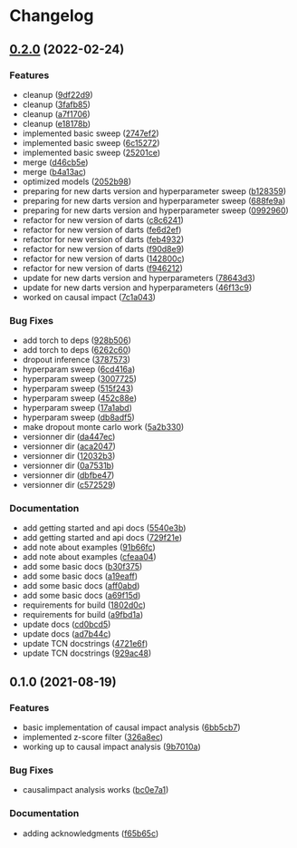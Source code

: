 # Changelog

## [0.2.0](https://www.github.com/kjappelbaum/pyprocessta/compare/v0.1.0...v0.2.0) (2022-02-24)


### Features

* cleanup ([9df22d9](https://www.github.com/kjappelbaum/pyprocessta/commit/9df22d91ad94e471b1f5ab4bd2d7c9457898b672))
* cleanup ([3fafb85](https://www.github.com/kjappelbaum/pyprocessta/commit/3fafb85a926ec09b89589ff4b6b39261447a3801))
* cleanup ([a7f1706](https://www.github.com/kjappelbaum/pyprocessta/commit/a7f170631f1e7f29a17961270c6b8769bcb56ece))
* cleanup ([e18178b](https://www.github.com/kjappelbaum/pyprocessta/commit/e18178b04cb65e7487aa66e2b4ae2b0e209e0af1))
* implemented basic sweep ([2747ef2](https://www.github.com/kjappelbaum/pyprocessta/commit/2747ef24b58659b6a8e0ad8916d188f0a3d5e7bd))
* implemented basic sweep ([6c15272](https://www.github.com/kjappelbaum/pyprocessta/commit/6c15272d43b0b97e78a202440a171e60b5d69d34))
* implemented basic sweep ([25201ce](https://www.github.com/kjappelbaum/pyprocessta/commit/25201ce7f2cccb48bbd150ee7c189735e46c5c2c))
* merge ([d46cb5e](https://www.github.com/kjappelbaum/pyprocessta/commit/d46cb5e94c4b73fea75a3222ec757e93f3766af6))
* merge ([b4a13ac](https://www.github.com/kjappelbaum/pyprocessta/commit/b4a13ac93e74dc4e8fd8e81b57e3fd843579777e))
* optimized models ([2052b98](https://www.github.com/kjappelbaum/pyprocessta/commit/2052b985183eee3ff306ca0feba1c2b174b48877))
* preparing for new darts version and hyperparameter sweep ([b128359](https://www.github.com/kjappelbaum/pyprocessta/commit/b12835915d8fabbb98aa148b50c2c7aa4baa0d7f))
* preparing for new darts version and hyperparameter sweep ([688fe9a](https://www.github.com/kjappelbaum/pyprocessta/commit/688fe9a6248934d530c0646b41e601978e054a0b))
* preparing for new darts version and hyperparameter sweep ([0992960](https://www.github.com/kjappelbaum/pyprocessta/commit/099296035649c714cbb64e89646444e6c8547b72))
* refactor for new version of darts ([c8c6241](https://www.github.com/kjappelbaum/pyprocessta/commit/c8c62419d7b821de214fb6c2dced8ade7be7a28b))
* refactor for new version of darts ([fe6d2ef](https://www.github.com/kjappelbaum/pyprocessta/commit/fe6d2efaa930fa0aa2fe50705c0f23ce605bb262))
* refactor for new version of darts ([feb4932](https://www.github.com/kjappelbaum/pyprocessta/commit/feb493299529cb328cf11003517dab942ac9b88d))
* refactor for new version of darts ([f90d8e9](https://www.github.com/kjappelbaum/pyprocessta/commit/f90d8e94de8d7effe37a45cb0067481f8b806ccd))
* refactor for new version of darts ([142800c](https://www.github.com/kjappelbaum/pyprocessta/commit/142800c3b05c6b69622efb57a8f78191aaa0ce66))
* refactor for new version of darts ([f946212](https://www.github.com/kjappelbaum/pyprocessta/commit/f946212645f1ddd488190edcd3227ba196139abf))
* update for new darts version and hyperparameters ([78643d3](https://www.github.com/kjappelbaum/pyprocessta/commit/78643d37c3b86e69fcc561491bf4e50d06898e8e))
* update for new darts version and hyperparameters ([46f13c9](https://www.github.com/kjappelbaum/pyprocessta/commit/46f13c9569e20112081fc1c98988ee8eccbd5f18))
* worked on causal impact ([7c1a043](https://www.github.com/kjappelbaum/pyprocessta/commit/7c1a043cd0cf39b790ad13feda55e8867efca0a4))


### Bug Fixes

* add torch to deps ([928b506](https://www.github.com/kjappelbaum/pyprocessta/commit/928b506135d458caffc9f4bf3d58e49a26503bf1))
* add torch to deps ([6262c60](https://www.github.com/kjappelbaum/pyprocessta/commit/6262c604abe53582deaeac0bfe54aa23c8dfef85))
* dropout inference ([3787573](https://www.github.com/kjappelbaum/pyprocessta/commit/37875732b46f422eb441c05e05a0f1b143ac4fb4))
* hyperparam sweep ([6cd416a](https://www.github.com/kjappelbaum/pyprocessta/commit/6cd416ab9e2e3d37c41280ea89f46fc3ff54f427))
* hyperparam sweep ([3007725](https://www.github.com/kjappelbaum/pyprocessta/commit/300772578dbc8dd5f442986d599d1fdb418fb97f))
* hyperparam sweep ([515f243](https://www.github.com/kjappelbaum/pyprocessta/commit/515f2438c46d177c0e29e8fb7ba3d365b9807976))
* hyperparam sweep ([452c88e](https://www.github.com/kjappelbaum/pyprocessta/commit/452c88e43f113a76640c26e7f4a20f092a4dfa5a))
* hyperparam sweep ([17a1abd](https://www.github.com/kjappelbaum/pyprocessta/commit/17a1abd18698bf7862cbb425e707076fafea89c8))
* hyperparam sweep ([db8adf5](https://www.github.com/kjappelbaum/pyprocessta/commit/db8adf53dbca59a42c0619c7301c05459dc12aa0))
* make dropout monte carlo work ([5a2b330](https://www.github.com/kjappelbaum/pyprocessta/commit/5a2b330f2a2c8f562cba65c716569e32d0ba30fc))
* versionner dir ([da447ec](https://www.github.com/kjappelbaum/pyprocessta/commit/da447ec3ac5d9d83a028be8b660ebdd5f62ab9f8))
* versionner dir ([aca2047](https://www.github.com/kjappelbaum/pyprocessta/commit/aca20473f0a0ce382e10fbea85712e47b2cf16c0))
* versionner dir ([12032b3](https://www.github.com/kjappelbaum/pyprocessta/commit/12032b356cdbeb4a35844327ffcb1d3337133a03))
* versionner dir ([0a7531b](https://www.github.com/kjappelbaum/pyprocessta/commit/0a7531bca4e1f05c9323be00abebd258c295f74d))
* versionner dir ([dbfbe47](https://www.github.com/kjappelbaum/pyprocessta/commit/dbfbe47c0a5dce78b644f32145a554c9b985ad8c))
* versionner dir ([c572529](https://www.github.com/kjappelbaum/pyprocessta/commit/c572529b204ca39cf075190dba5a3671cf43b705))


### Documentation

* add getting started and api docs ([5540e3b](https://www.github.com/kjappelbaum/pyprocessta/commit/5540e3b6b6fcf8af6663bcc4df83f279e04397ff))
* add getting started and api docs ([729f21e](https://www.github.com/kjappelbaum/pyprocessta/commit/729f21ea9293b74e4a2db26d17c406345aa490e4))
* add note about examples ([91b66fc](https://www.github.com/kjappelbaum/pyprocessta/commit/91b66fcd9c913b1b0874c6c8987d9eeb9fa560c8))
* add note about examples ([cfeaa04](https://www.github.com/kjappelbaum/pyprocessta/commit/cfeaa042e14657280e249868397b5d4f25eea4c8))
* add some basic docs ([b30f375](https://www.github.com/kjappelbaum/pyprocessta/commit/b30f375ed240f3c207d9061ea9a3977fb4a7a636))
* add some basic docs ([a19eaff](https://www.github.com/kjappelbaum/pyprocessta/commit/a19eaffcbc41b94e73fa1cc0fba81df4085b900e))
* add some basic docs ([aff0abd](https://www.github.com/kjappelbaum/pyprocessta/commit/aff0abda5b12043887084d432326b9af1d280b7e))
* add some basic docs ([a69f15d](https://www.github.com/kjappelbaum/pyprocessta/commit/a69f15da25967e0374171385daddd00cbfb35891))
* requirements for build ([1802d0c](https://www.github.com/kjappelbaum/pyprocessta/commit/1802d0c095b676a68f98d5e231b896f88746eb27))
* requirements for build ([a9fbd1a](https://www.github.com/kjappelbaum/pyprocessta/commit/a9fbd1aae046e9fa21c37fa43105b5642356c8c6))
* update docs ([cd0bcd5](https://www.github.com/kjappelbaum/pyprocessta/commit/cd0bcd5496adf81e0dd20ee0829113cd0607bb04))
* update docs ([ad7b44c](https://www.github.com/kjappelbaum/pyprocessta/commit/ad7b44ce6580db6c5d7ef7069b02824fe46e9223))
* update TCN docstrings ([4721e6f](https://www.github.com/kjappelbaum/pyprocessta/commit/4721e6f8fe817871efd15de3e6d6f4700aaa222f))
* update TCN docstrings ([929ac48](https://www.github.com/kjappelbaum/pyprocessta/commit/929ac48029d324092bf01df8816bd7c3fe0ed68d))

## 0.1.0 (2021-08-19)


### Features

* basic implementation of causal impact analysis ([6bb5cb7](https://www.github.com/kjappelbaum/pyprocessta/commit/6bb5cb7b0d2e2d61c97179e61beaf840335aec51))
* implemented z-score filter ([326a8ec](https://www.github.com/kjappelbaum/pyprocessta/commit/326a8ec7ccae6e58a155d4945b3c105c10f816db))
* working up to causal impact analysis ([9b7010a](https://www.github.com/kjappelbaum/pyprocessta/commit/9b7010a2b2cc4733ca5147f34a837a3de40ef3b3))


### Bug Fixes

* causalimpact analysis works ([bc0e7a1](https://www.github.com/kjappelbaum/pyprocessta/commit/bc0e7a1832c585c05fd29f7355abe0c4637c3b16))


### Documentation

* adding acknowledgments ([f65b65c](https://www.github.com/kjappelbaum/pyprocessta/commit/f65b65c0d1527ab6d34ec15b151a642c1c2c6987))
